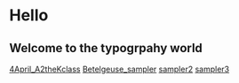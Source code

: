 # Hello
## Welcome to the typogrpahy world
[4April_A2theKclass](https://jacquelinenathaniel.github.io/typeface_sampler/sketch_3_fonts_loaded/index.html)
[Betelgeuse_sampler](https://jacquelinenathaniel.github.io/jacq-A_to_the_K/Betelgeuse_sampler/index.html)
[sampler2](https://jacquelinenathaniel.github.io/jacq-A_to_the_K/Sampler2/index.html)
[sampler3](https://jacquelinenathaniel.github.io/jacq-A_to_the_K/sampler3/index.html)




